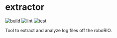 # extractor

[![build](https://github.com/Team-501-The-PowerKnights/extractor/actions/workflows/build.yml/badge.svg)](https://github.com/Team-501-The-PowerKnights/extractor/actions/workflows/build.yml)
[![lint](https://github.com/Team-501-The-PowerKnights/extractor/actions/workflows/lint.yml/badge.svg)](https://github.com/Team-501-The-PowerKnights/extractor/actions/workflows/lint.yml)
[![test](https://github.com/Team-501-The-PowerKnights/extractor/actions/workflows/test.yml/badge.svg)](https://github.com/Team-501-The-PowerKnights/extractor/actions/workflows/test.yml)

Tool to extract and analyze log files off the roboRIO.
